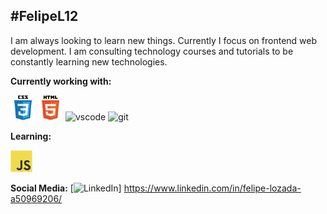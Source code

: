 #FelipeL12
--
I am always looking to learn new things. Currently I focus on frontend web development.
I am consulting technology courses and tutorials to be constantly learning new technologies.

**Currently working with:**

<img src="https://raw.githubusercontent.com/devicons/devicon/master/icons/css3/css3-original-wordmark.svg" alt="css3" width="40" height="40"/>
<img src="https://raw.githubusercontent.com/devicons/devicon/master/icons/html5/html5-original-wordmark.svg" alt="html5" width="40" height="40"/>
<img src="https://cdn.jsdelivr.net/gh/devicons/devicon/icons/vscode/vscode-original.svg" alt="vscode" width="35" height="35"/>
<img src="https://cdn.jsdelivr.net/gh/devicons/devicon/icons/git/git-original.svg" alt="git" width="35" height="35"/>

**Learning:**

<img src="https://raw.githubusercontent.com/devicons/devicon/master/icons/javascript/javascript-original.svg" alt="javascript" width="35" height="35"/>
<!--
<img src="https://cdn.jsdelivr.net/gh/devicons/devicon/icons/react/react-original.svg" alt="react" width="35" height="35"/>
<img src="https://cdn.jsdelivr.net/gh/devicons/devicon/icons/vuejs/vuejs-original.svg"  alt="vue" width="35" height="35"/>
-->
  
**Social Media:**
[![LinkedIn](icons/linkedin.png)] https://www.linkedin.com/in/felipe-lozada-a50969206/

